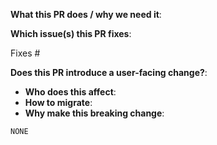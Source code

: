 **What this PR does / why we need it**:

**Which issue(s) this PR fixes**:

Fixes #

**Does this PR introduce a user-facing change?**:
- **Who does this affect**:
- **How to migrate**:
- **Why make this breaking change**:

```release-note
NONE
```
